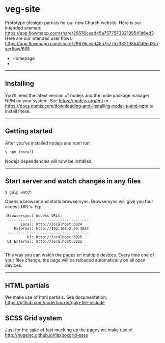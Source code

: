 # veg-site
Prototype (design) partials for our new Church website. Here is our intended sitemap: https://app.flowmapp.com/share/29676cead45a757757332198541d6ed3
Here are our intended user flows https://app.flowmapp.com/share/29676cead45a757757332198541d6ed3/userflow/668

* Homepage
* 

---
## Installing
You'll need the latest version of nodejs and the node package manager NPM on your system. See https://nodejs.org/en/ or https://docs.npmjs.com/downloading-and-installing-node-js-and-npm to install these.


---
## Getting started

After you've installed nodejs and npm run:

    $ npm install

Nodejs dependencies will now be installed.

---
## Start server and watch changes in any files

    $ gulp watch

Opens a browser and starts browsersync.
Browsersync will give you four access URL's. Eg:
    
    [Browsersync] Access URLs:
     -------------------------------------
           Local: http://localhost:3024
        External: http://192.168.2.20:3024
     -------------------------------------
              UI: http://localhost:3025
     UI External: http://localhost:3025
     -------------------------------------
This way you can watch the pages on multiple devices. Every time one of your files change, the page will be reloaded automatically on all open devices.

---
## HTML partials
We make use of html partials. See documentation: https://github.com/coderhaoxin/gulp-file-include

## SCSS Grid system
Just for the sake of fast mucking up the pages we make use of http://hugeinc.github.io/flexboxgrid-sass